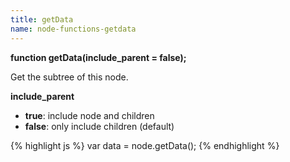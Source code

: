 ```yaml
---
title: getData
name: node-functions-getdata
---
```


**function getData(include_parent = false);**

Get the subtree of this node.

**include_parent**

* **true**: include node and children
* **false**: only include children (default)

{% highlight js %}
var data = node.getData();
{% endhighlight %}
